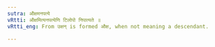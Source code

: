 ```yaml
---
sutra: औक्षमनपत्ये
vRtti: औक्षमित्यनपत्येणि टिलोपो निपात्यते ॥
vRtti_eng: From उक्षन् is formed औक्ष, when not meaning a descendant.

---
```

